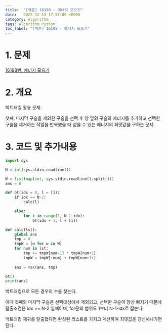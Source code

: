 ```yaml
---
title:  "[백준] 16198 - 에너지 모으기"
date:   2022-12-13 17:57:00 +0900
category: Algorithm
tags: Algorithm Python
toc_label: "[백준] 16198 - 에너지 모으기"
---
```


# 1. 문제
[16198번: 에너지 모으기](https://www.acmicpc.net/problem/16198)


# 2. 개요
백트래킹 활용 문제.

첫째, 마지막 구슬을 제외한 구슬을 선택 후 양 옆의 구슬의 에너지를 추가하고 선택한 구슬을 제거하는 작업을 반복했을 때 얻을 수 있는 에너지의 최댓값을 구하는 문제.


# 3. 코드 및 추가내용
```python
import sys

N = int(sys.stdin.readline())

W = list(map(int, sys.stdin.readline().split()))
ans = 0

def bt(idx = 0, l = []):
    if idx == N-2:
        calc(l)

    else:
        for i in range(1, N-1-idx):
            bt(idx + 1, l + [i])

def calc(lst):
    global ans
    tmp = 0
    tmpW = [w for w in W]
    for num in lst:
        tmp += tmpW[num-1] * tmpW[num+1]
        tmpW = tmpW[:num] + tmpW[num+1:]
        
    ans = max(ans, tmp)

bt()
print(ans)
```

백트래킹으로 모든 경우의 수를 찾는다.

이때 첫째와 마지막 구슬은 선택대상에서 제외되고, 선택한 구슬이 항상 빠지기 때문에 탈출조건은 idx == N-2 일때이며, for문의 범위도 1부터 N-1-idx로 잡는다.

백트래킹 재귀를 탈출했다면 완성된 리스트를 가지고 계산하여 최댓값을 갱신해나가면 된다.